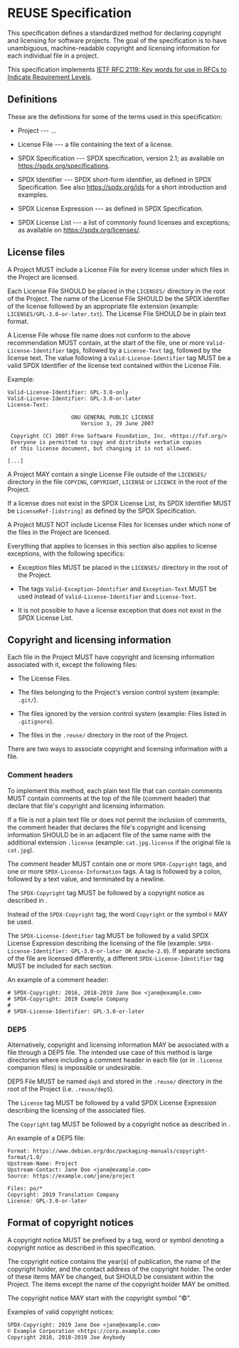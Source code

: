 <!--
SPDX-Copyright: 2019 Free Software Foundation Europe e.V.

SPDX-License-Identifier: CC-BY-SA-4.0
-->

# REUSE Specification

This specification defines a standardized method for declaring copyright and
licensing for software projects. The goal of the specification is to have
unambiguous, machine-readable copyright and licensing information for each
individual file in a project.

This specification implements [IETF RFC 2119: Key words for use in RFCs to
Indicate Requirement Levels](https://tools.ietf.org/html/rfc2119).

## Definitions

These are the definitions for some of the terms used in this specification:

- Project --- ...

- License File --- a file containing the text of a license.

- SPDX Specification --- SPDX specification, version 2.1; as available on
  <https://spdx.org/specifications>.

- SPDX Identifier --- SPDX short-form identifier, as defined in SPDX
  Specification. See also <https://spdx.org/ids> for a short introduction and
  examples.

- SPDX License Expression --- as defined in SPDX Specification.

- SPDX License List --- a list of commonly found licenses and exceptions; as
  available on <https://spdx.org/licenses/>.

<!-- DEP5 -->

## License files

A Project MUST include a License File for every license under which files in the
Project are licensed.

Each License File SHOULD be placed in the `LICENSES/` directory in the root of
the Project. The name of the License File SHOULD be the SPDX identifier of the
license followed by an appropriate file extension (example:
`LICENSES/GPL-3.0-or-later.txt`). The License File SHOULD be in plain text
format.

<!-- FIXME: Rephrase "above recommendation". Maybe use paragraph numbers? -->

A License File whose file name does not conform to the above recommendation MUST
contain, at the start of the file, one or more `Valid-License-Identifier` tags,
followed by a `License-Text` tag, followed by the license text. The value
following a `Valid-License-Identifier` tag MUST be a valid SPDX Identifier of
the license text contained within the License File.

Example:

```
Valid-License-Identifier: GPL-3.0-only
Valid-License-Identifier: GPL-3.0-or-later
License-Text:

                    GNU GENERAL PUBLIC LICENSE
                       Version 3, 29 June 2007

 Copyright (C) 2007 Free Software Foundation, Inc. <https://fsf.org/>
 Everyone is permitted to copy and distribute verbatim copies
 of this license document, but changing it is not allowed.

[...]
```

A Project MAY contain a single License File outside of the `LICENSES/` directory
in the file `COPYING`, `COPYRIGHT`, `LICENSE` or `LICENCE` in the root of the
Project.

If a license does not exist in the SPDX License List, its SPDX Identifier
MUST be `LicenseRef-[idstring]` as defined by the SPDX Specification.

A Project MUST NOT include License Files for licenses under which none of the
files in the Project are licensed.

Everything that applies to licenses in this section also applies to license
exceptions, with the following specifics:

- Exception files MUST be placed in the `LICENSES/` directory in the root of the
  Project.

- The tags `Valid-Exception-Identifier` and `Exception-Text` MUST be used
  instead of `Valid-License-Identifier` and `License-Text`.

- It is not possible to have a license exception that does not exist in the SPDX
  License List.

<!-- TODO: Change "copyright and licensing information" to something shorter?
Shorten it to CALI? -->

## Copyright and licensing information

Each file in the Project MUST have copyright and licensing information
associated with it, except the following files:

- The License Files.

- The files belonging to the Project's version control system (example:
  `.git/`).

- The files ignored by the version control system (example: Files listed in
  `.gitignore`).

- The files in the `.reuse/` directory in the root of the Project.

<!-- TODO: The files inside of a git submodule -->

There are two ways to associate copyright and licensing information with a
file.

### Comment headers

To implement this method, each plain text file that can contain comments MUST
contain comments at the top of the file (comment header) that declare that
file's copyright and licensing information.

If a file is not a plain text file or does not permit the inclusion of
comments, the comment header that declares the file's copyright and licensing
information SHOULD be in an adjacent file of the same name with the
additional extension `.license` (example: `cat.jpg.license` if the original
file is `cat.jpg`).

The comment header MUST contain one or more `SPDX-Copyright` tags, and one or
more `SPDX-License-Information` tags. A tag is followed by a colon, followed by
a text value, and terminated by a newline.

The `SPDX-Copyright` tag MUST be followed by a copyright notice as described
in <!-- FIXME: Refer to an internal section -->.

Instead of the `SPDX-Copyright` tag, the word `Copyright` or the symbol `©` MAY
be used.

The `SPDX-License-Identifier` tag MUST be followed by a valid SPDX License
Expression describing the licensing of the file (example:
`SPDX-License-Identifier: GPL-3.0-or-later OR Apache-2.0`). If separate sections
of the file are licensed differently, a different `SPDX-License-Identifier` tag
MUST be included for each section.

An example of a comment header:

```
# SPDX-Copyright: 2016, 2018-2019 Jane Doe <jane@example.com>
# SPDX-Copyright: 2019 Example Company
#
# SPDX-License-Identifier: GPL-3.0-or-later
```

### DEP5

Alternatively, copyright and licensing information MAY be associated with a
file through a DEP5 file. The intended use case of this method is large
directories where including a comment header in each file (or in `.license`
companion files) is impossible or undesirable.

DEP5 File MUST be named `dep5` and stored in the `.reuse/` directory in the root
of the Project (i.e. `.reuse/dep5`).

<!-- TODO: How to do multiple licenses without AND and OR. -->

The `License` tag MUST be followed by a valid SPDX License Expression describing
the licensing of the associated files.

The `Copyright` tag MUST be followed by a copyright notice as described in <!--
FIXME: Refer to an internal section -->.

An example of a DEP5 file:

```
Format: https://www.debian.org/doc/packaging-manuals/copyright-format/1.0/
Upstream-Name: Project
Upstream-Contact: Jane Doe <jane@example.com>
Source: https://example.com/jane/project

Files: po/*
Copyright: 2019 Translation Company
License: GPL-3.0-or-later
```

## Format of copyright notices

A copyright notice MUST be prefixed by a tag, word or symbol denoting a
copyright notice as described in this specification.

The copyright notice contains the year(s) of publication, the name of the
copyright holder, and the contact address of the copyright holder. The order of
these items MAY be changed, but SHOULD be consistent within the Project. The
items except the name of the copyright holder MAY be omitted.

The copyright notice MAY start with the copyright symbol "©".

Examples of valid copyright notices:

```
SPDX-Copyright: 2019 Jane Doe <jane@example.com>
© Example Corporation <https://corp.example.com>
Copyright 2016, 2018-2019 Joe Anybody
```
